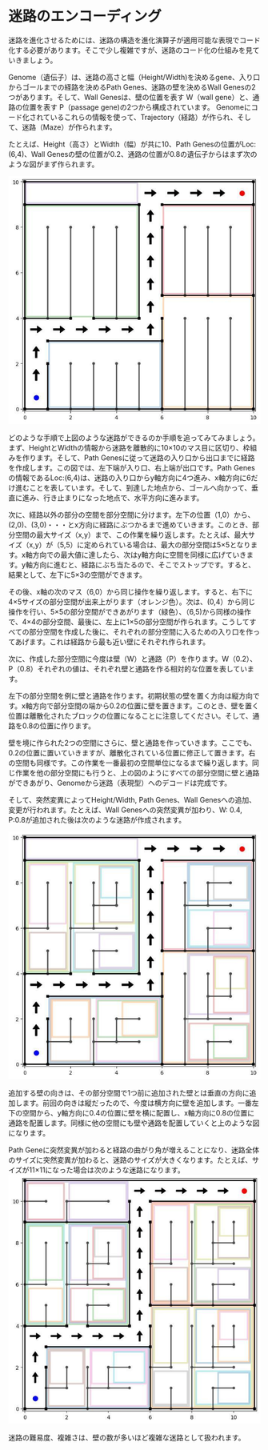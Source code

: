 # 迷路のエンコーディング
迷路を進化させるためには、迷路の構造を進化演算子が適用可能な表現でコード化する必要があります。そこで少し複雑ですが、迷路のコード化の仕組みを見ていきましょう。

Genome（遺伝子）は、迷路の高さと幅（Height/Width)を決めるgene、入り口からゴールまでの経路を決めるPath Genes、迷路の壁を決めるWall Genesの2つがあります。そして、Wall Genesは、壁の位置を表す W（wall gene）と、通路の位置を表す P（passage gene)の2つから構成されています。
Genomeにコード化されているこれらの情報を使って、Trajectory（経路）が作られ、そして、迷路（Maze）が作られます。

たとえば、Height（高さ）とWidth（幅）が共に10、Path Genesの位置がLoc:(6,4)、Wall Genesの壁の位置が0.2、通路の位置が0.8の遺伝子からはまず次のような図がまず作られます。

![6-4-1][image-1]

どのような手順で上図のような迷路ができるのか手順を追ってみてみましょう。まず、HeightとWidthの情報から迷路を離散的に10×10のマス目に区切り、枠組みを作ります。そして、Path Genesに従って迷路の入り口から出口までに経路を作成します。この図では、左下端が入り口、右上端が出口です。Path Genesの情報であるLoc:(6,4)は、迷路の入り口からy軸方向に4つ進み、x軸方向に6だけ進むことを表しています。そして、到達した地点から、ゴールへ向かって、垂直に進み、行き止まりになった地点で、水平方向に進みます。

次に、経路以外の部分の空間を部分空間に分けます。左下の位置（1,0）から、(2,0)、(3,0)・・・とx方向に経路にぶつかるまで進めていきます。このとき、部分空間の最大サイズ（x,y）まで、この作業を繰り返します。たとえば、最大サイズ（x,y）が（5,5）に定められている場合は、最大の部分空間は5×5となります。x軸方向での最大値に達したら、次はy軸方向に空間を同様に広げていきます。y軸方向に進むと、経路にぶち当たるので、そこでストップです。すると、結果として、左下に5×3の空間ができます。

その後、x軸の次のマス（6,0）から同じ操作を繰り返します。すると、右下に4×5サイズの部分空間が出来上がります（オレンジ色）。次は、(0,4）から同じ操作を行い、5×5の部分空間ができあがります（緑色）、（6,5)から同様の操作で、4×4の部分空間、最後に、左上に1×5の部分空間が作られます。こうしてすべての部分空間を作成した後に、それぞれの部分空間に入るための入り口を作ってあげます。これは経路から最も近い壁にそれぞれ作られます。

次に、作成した部分空間に今度は壁（W）と通路（P）を作ります。W（0.2）、P（0.8）それぞれの値は、それぞれ壁と通路を作る相対的な位置を表しています。

左下の部分空間を例に壁と通路を作ります。初期状態の壁を置く方向は縦方向です。x軸方向で部分空間の端から0.2の位置に壁を置きます。このとき、壁を置く位置は離散化されたブロックの位置になることに注意してください。そして、通路を0.8の位置に作ります。

壁を境に作られた2つの空間にさらに、壁と通路を作っていきます。ここでも、0.2の位置に置いていきますが、離散化されている位置に修正して置きます。右の空間も同様です。この作業を一番最初の空間単位になるまで繰り返します。同じ作業を他の部分空間にも行うと、上の図のようにすべての部分空間に壁と通路ができあがり、Genomeから迷路（表現型）へのデコードは完成です。

そして、突然変異によってHeight/Width, Path Genes、Wall Genesへの追加、変更が行われます。たとえば、Wall Genesへの突然変異が加わり、W: 0.4, P:0.8が追加された後は次のような迷路が作成されます。

![6-4-2][image-2]

追加する壁の向きは、その部分空間で1つ前に追加された壁とは垂直の方向に追加します。前回の向きは縦だったので、今度は横方向に壁を追加します。一番左下の空間から、y軸方向に0.4の位置に壁を横に配置し、x軸方向に0.8の位置に通路を配置します。同様に他の空間にも壁や通路を配置していくと上のような図になります。

Path Geneに突然変異が加わると経路の曲がり角が増えることになり、迷路全体のサイズに突然変異が加わると、迷路のサイズが大きくなります。たとえば、サイズが11×11になった場合は次のような迷路になります。
![6-4-3][image-3]

迷路の難易度、複雑さは、壁の数が多いほど複雑な迷路として扱われます。


[image-1]:	https://github.com/ryokoakaike/EC_image/blob/master/img/6-4-1.jpg?raw=true
[image-2]:	https://github.com/ryokoakaike/EC_image/blob/master/img/6-4-2.jpg?raw=true
[image-3]:	https://github.com/ryokoakaike/EC_image/blob/master/img/6-4-3.jpg?raw=true
